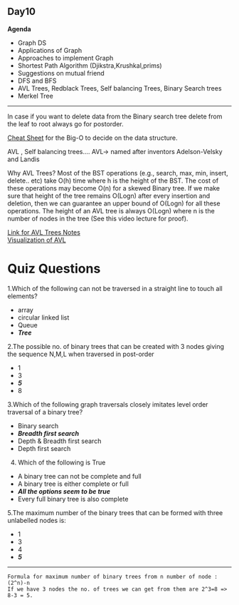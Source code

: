 ## Day10

**Agenda**
- Graph DS
- Applications of Graph
- Approaches to implement Graph
- Shortest Path Algorithm (Djikstra,Krushkal,prims)
- Suggestions on mutual friend
- DFS and BFS
- AVL Trees, Redblack Trees, Self balancing Trees, Binary Search trees
- Merkel Tree
---

In case if you want to delete data from the Binary search tree delete from the leaf to root always go for postorder.

[Cheat Sheet](https://www.bigocheatsheet.com/) for the Big-O to decide on the data structure.

AVL , Self balancing trees....
AVL-> named after inventors Adelson-Velsky and Landis

Why AVL Trees?
Most of the BST operations (e.g., search, max, min, insert, delete.. etc) take O(h) time where h is 
the height of the BST. The cost of these operations may become O(n) for a skewed Binary tree.
If we make sure that height of the tree remains O(Logn) after every insertion and deletion, 
then we can guarantee an upper bound of O(Logn) for all these operations. 
The height of an AVL tree is always O(Logn) where n is the number of nodes in the tree (See this video lecture for proof).

[Link for AVL Trees Notes](https://www.geeksforgeeks.org/avl-tree-set-1-insertion/) <br>
[Visualization of AVL](https://www.cs.usfca.edu/~galles/visualization/AVLtree.html)

# Quiz Questions

1.Which of the following can not be traversed in a straight line to touch all elements?
- array
- circular linked list
- Queue
- _**Tree**_

2.The possible no. of binary trees that can be created with 3 nodes giving the sequence N,M,L when traversed in post-order
- 1
- 3
- _**5**_
- 8

3.Which of the following graph traversals closely imitates level order traversal of a binary tree?
- Binary search
- _**Breadth first search**_
- Depth & Breadth first search
- Depth first search

4. Which of the following is True
- A binary tree can not be complete and full
- A binary tree is either complete or full
- _**All the options seem to be true**_
- Every full binary tree is also complete

5.The maximum number of the binary trees that can be formed with three unlabelled nodes is:
- 1
- 3
- 4
- _**5**_

---

```
Formula for maximum number of binary trees from n number of node : (2^n)-n
If we have 3 nodes the no. of trees we can get from them are 2^3=8 => 8-3 = 5. 
```